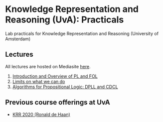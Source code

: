 # Knowledge Representation and Reasoning (UvA): Practicals
Lab practicals for Knowledge Representation and Reasoning (University of Amsterdam)


## Lectures

All lectures are hosted on Mediasite [here](https://webcolleges.uva.nl/Mediasite/Catalog/Full/952cc21ba0864b6b94ffd91d06803a2921).

1. [Introduction and Overview of PL and FOL](https://webcolleges.uva.nl/Mediasite/Play/71ad46687c724dddaeac8b8460ada0061d?catalog=952cc21ba0864b6b94ffd91d06803a2921&playFrom=941&autoStart=true)
2. [Limits on what we can do](https://webcolleges.uva.nl/Mediasite/Play/a14b8a6b01a842219c81914ee28b85521d?catalog=952cc21ba0864b6b94ffd91d06803a2921&playFrom=624465&autoStart=true)
3. [Algorithms for Propositional Logic: DPLL and CDCL](https://webcolleges.uva.nl/Mediasite/Play/09149218fc3c4ac78ead716864475ba11d?catalog=952cc21ba0864b6b94ffd91d06803a2921&playFrom=570&autoStart=true)


## Previous course offerings at UvA

* [KRR 2020 (Ronald de Haan)](https://github.com/rdehaan/KRR-course-2020)
